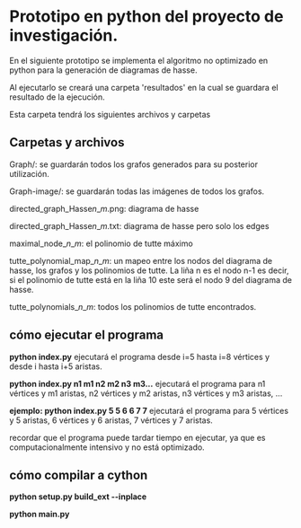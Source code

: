 # Prototipo en python del proyecto de investigación.

En el siguiente prototipo se implementa el algoritmo no optimizado en python para la generación de diagramas de hasse.

Al ejecutarlo se creará una carpeta 'resultados' en la cual se guardara el resultado de la ejecución.

Esta carpeta tendrá los siguientes archivos y carpetas

## Carpetas y archivos

Graph/: se guardarán todos los grafos generados para su posterior utilización.

Graph-image/: se guardarán todas las imágenes de todos los grafos.

directed_graph_Hasse$n$_$m$.png: diagrama de hasse

directed_graph_Hasse$n$_$m$.txt: diagrama de hasse pero solo los edges

maximal_node_$n$_$m$: el polinomio de tutte máximo

tutte_polynomial_map_$n$_$m$: un mapeo entre los nodos del diagrama de hasse, los grafos y los polinomios de tutte. La liña n es el nodo n-1 es decir, si el polinomio de tutte está en la liña 10 este será el nodo 9 del diagrama de hasse.

tutte_polynomials_$n$_$m$: todos los polinomios de tutte encontrados.

## cómo ejecutar el programa

**python index.py** ejecutará el programa desde i=5 hasta i=8 vértices y desde i hasta i+5 aristas.

**python index.py n1 m1 n2 m2 n3 m3...** ejecutará el programa para n1 vértices y m1 aristas, n2 vértices y m2 aristas, n3 vértices y m3 aristas, ...

**ejemplo: python index.py 5 5 6 6 7 7** ejecutará el programa para 5 vértices y 5 aristas, 6 vértices y 6 aristas, 7 vértices y 7 aristas.

recordar que el programa puede tardar tiempo en ejecutar, ya que es computacionalmente intensivo y no está optimizado.


## cómo compilar a cython 

**python setup.py build_ext --inplace**

**python main.py**

